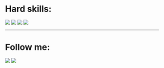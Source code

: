 # Hard skills:
<img src="https://img.shields.io/badge/python-0000CD?style=for-the-badge&logo=python&logoColor=FFD700"> <img src="https://img.shields.io/badge/sql-32CD32?style=for-the-badge&logo=adminer&logoColor=000000"> <img src="https://img.shields.io/badge/git-000000?style=for-the-badge&logo=git&logoColor=FFFFFFF"> <img src="https://img.shields.io/badge/tableau-8B008B?style=for-the-badge&logo=tableau&logoColor=FFFF00">
____
# Follow me:
[<img src="https://img.shields.io/badge/VK-0000CD?style=for-the-badge&logo=VK&logoColor=FFFFFF">](https://vk.com/pozitronchick)  [<img src="https://img.shields.io/badge/HABR-87CEEB?style=for-the-badge&logo=habr&logoColor=FFFFFF">](https://habr.com/ru/users/pozitronchick/) 
